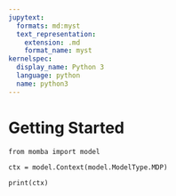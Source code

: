 ```yaml
---
jupytext:
  formats: md:myst
  text_representation:
    extension: .md
    format_name: myst
kernelspec:
  display_name: Python 3
  language: python
  name: python3
---
```


# Getting Started

```{code-cell} ipython3
from momba import model

ctx = model.Context(model.ModelType.MDP)

print(ctx)
```
